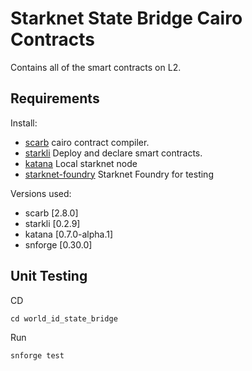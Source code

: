 # Starknet State Bridge Cairo Contracts

Contains all of the smart contracts on L2.

## Requirements

Install: 
-	[scarb](https://docs.swmansion.com/scarb/download.html#requirements) cairo contract compiler. 
-  [starkli](https://book.starkli.rs/installation) Deploy and declare smart contracts. 
-  [katana](https://book.dojoengine.org/toolchain/katana/interact) Local starknet node
-  [starknet-foundry](https://github.com/foundry-rs/starknet-foundry) Starknet Foundry for testing

Versions used:
- scarb [2.8.0]
- starkli [0.2.9]
- katana [0.7.0-alpha.1]
- snforge [0.30.0]

## Unit Testing
CD
```
cd world_id_state_bridge
```
Run 
``` 
snforge test
```

